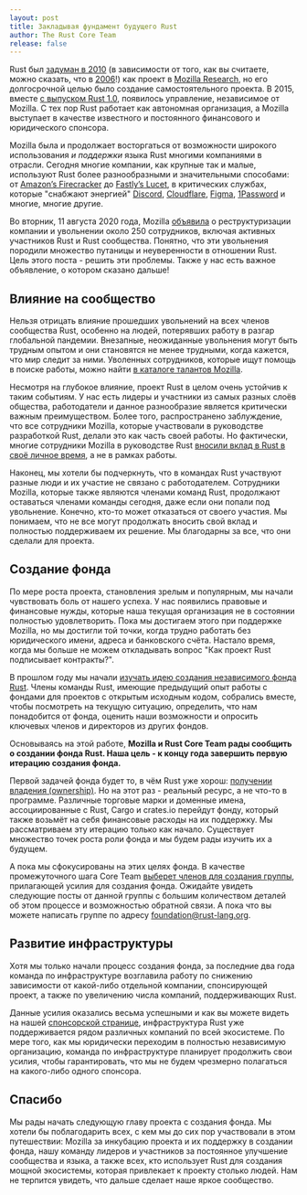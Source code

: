 ```yaml
---
layout: post
title: Закладывая фундамент будущего Rust
author: The Rust Core Team
release: false
---
```


Rust был [задуман в 2010] (в зависимости от того, как вы считаете, можно сказать, что в [2006]!) как проект в [Mozilla Research], но его долгосрочной целью было создание самостоятельного проекта. В 2015, вместе [с выпуском Rust 1.0], появилось управление, независимое от Mozilla. С тех пор Rust работает как автономная организация, а Mozilla выступает в качестве известного и постоянного финансового и юридического спонсора.

Mozilla была и продолжает восторгаться от возможности широкого использования *и поддержки* языка Rust многими компаниями в отрасли. Сегодня многие компании, как крупные так и малые, используют Rust более разнообразными и значительными способами: от [Amazon’s Firecracker] до [Fastly’s Lucet], в критических службах, которые "снабжают энергией" [Discord], [Cloudflare], [Figma], [1Password] и многие, многие другие.

Во вторник, 11 августа 2020 года, Mozilla [объявила] о реструктуризации компании и увольнении около 250 сотрудников, включая активных участников Rust и Rust сообщества. Понятно, что эти увольнения породили множество путаницы и неуверенности в отношении Rust. Цель этого поста - решить эти проблемы. Также у нас есть важное объявление, о котором сказано дальше!

## Влияние на сообщество

Нельзя отрицать влияние прошедших увольнений на всех членов сообщества Rust, особенно на людей, потерявших работу в разгар глобальной пандемии. Внезапные, неожиданные увольнения могут быть трудным опытом и они становятся не менее трудными, когда кажется, что мир следит за ними. Уволенных сотрудников, которые ищут помощь в поиске работы, можно найти [в каталоге талантов Mozilla].

Несмотря на глубокое влияние, проект Rust в целом очень устойчив к таким событиям. У нас есть лидеры и участники из самых разных слоёв общества, работодатели и данное разнообразие является критически важным преимуществом. Более того, распространено заблуждение, что все сотрудники Mozilla, которые участвовали в руководстве разработкой Rust, делали это как часть своей работы. Но фактически, многие сотрудники Mozilla в руководстве Rust [вносили вклад в Rust в своё личное время], а не в рамках работы.

Наконец, мы хотели бы подчеркнуть, что в командах Rust участвуют разные люди и их участие не связано с работодателем. Сотрудники Mozilla, которые также являются членами команд Rust, продолжают оставаться членами команды сегодня, даже если они попали под увольнение. Конечно, кто-то может отказаться от своего участия. Мы понимаем, что не все могут продолжать вносить свой вклад и полностью поддерживаем их решение. Мы благодарны за все, что они сделали для проекта.

## Создание фонда

По мере роста проекта, становления зрелым и популярным, мы начали чувствовать боль от нашего успеха. У нас появились правовые и финансовые нужды, которые наша текущая организация не в состоянии полностью удовлетворить. Пока мы достигаем этого при поддержке Mozilla, но мы достигли той точки, когда трудно работать без юридического имени, адреса и банковского счёта. Настало время, когда мы больше не можем откладывать вопрос "Как проект Rust подписывает контракты?".

В прошлом году мы начали [изучать идею создания независимого фонда Rust]. Члены команды Rust, имеющие предыдущий опыт работы с фондами для проектов с открытым исходным кодом, собрались вместе, чтобы посмотреть на текущую ситуацию, определить, что нам понадобится от фонда, оценить наши возможности и опросить ключевых членов и директоров из других фондов.

Основываясь на этой работе, **Mozilla и Rust Core Team рады сообщить о создании фонда Rust. Наша цель - к концу года завершить первую итерацию создания фонда.**

Первой задачей фонда будет то, в чём Rust уже хорош: [получении владения (ownership)]. Но на этот раз - реальный ресурс, а не что-то в программе. Различные торговые марки и доменные имена, ассоциированные с Rust, Cargo и crates.io перейдут фонду, который также возьмёт на себя финансовые расходы на их поддержку. Мы рассматриваем эту итерацию только как начало. Существует множество точек роста роли фонда и мы будем рады изучить их а будущем.

А пока мы сфокусированы на этих целях фонда. В качестве промежуточного шага Core Team [выберет членов для создания группы], прилагающей усилия для создания фонда. Ожидайте увидеть следующие посты от данной группы с большим количеством деталей об этом процессе и возможностью обратной связи. А пока что вы можете написать группе по адресу [foundation@rust-lang.org].

## Развитие инфраструктуры

Хотя мы только начали процесс создания фонда, за последние два года команда по инфраструктуре возглавила работу по снижению зависимости от какой-либо отдельной компании, спонсирующей проект, а также по увеличению числа компаний, поддерживающих Rust.

Данные усилия оказались весьма успешными и как вы можете видеть на нашей [спонсорской странице], инфраструктура Rust уже поддерживается рядом различных компаний по всей экосистеме. По мере того, как мы юридически переходим в полностью независимую организацию, команда по инфраструктуре планирует продолжить свои усилия, чтобы гарантировать, что мы не будем чрезмерно полагаться на какого-либо одного спонсора.

## Спасибо

Мы рады начать следующую главу проекта с создания фонда. Мы хотели бы поблагодарить всех, с кем мы до сих пор участвовали в этом путешествии: Mozilla за инкубацию проекта и их поддержку в создании фонда, нашу команду лидеров и участников за постоянное улучшение сообщества и языка, а также всех, кто использует Rust для создания мощной экосистемы, которая привлекает к проекту столько людей. Нам не терпится увидеть, что дальше сделает наше яркое сообщество.


[объявила]: https://blog.mozilla.org/blog/2020/08/11/changing-world-changing-mozilla/
[с выпуском Rust 1.0]: https://blog.rust-lang.org/2015/05/15/Rust-1.0.html
[Mozilla Research]: https://research.mozilla.org/
[2006]: https://github.com/graydon/rust-prehistory/commit/b0fd440798ab3cfb05c60a1a1bd2894e1618479e
[задуман в 2010]: https://github.com/rust-lang/rust/commit/c01efc669f09508b55eced32d3c88702578a7c3e
[в каталоге талантов Mozilla]: https://talentdirectory.mozilla.org/
[изучать идею создания независимого фонда Rust]: http://smallcultfollowing.com/babysteps/blog/2020/01/09/towards-a-rust-foundation/
[выберет членов для создания группы]: https://www.rust-lang.org/governance/teams/core#project-foundation
[foundation@rust-lang.org]: mailto:foundation@rust-lang.org
[спонсорской странице]: https://www.rust-lang.org/sponsors
[получении владения (ownership)]: https://doc.rust-lang.org/book/ch04-00-understanding-ownership.html
[вносили вклад в Rust в своё личное время]: https://twitter.com/ManishEarth/status/1294023260770770944
[Discord]: https://blog.discord.com/why-discord-is-switching-from-go-to-rust-a190bbca2b1f
[Cloudflare]: https://blog.cloudflare.com/enjoy-a-slice-of-quic-and-rust/
[Figma]: https://www.figma.com/blog/rust-in-production-at-figma/
[1Password]: https://blog.1password.com/1passwordx-december-2019-release/
[Fastly’s Lucet]: https://www.fastly.com/blog/announcing-lucet-fastly-native-webassembly-compiler-runtime
[Amazon’s Firecracker]: https://aws.amazon.com/blogs/aws/firecracker-lightweight-virtualization-for-serverless-computing/

